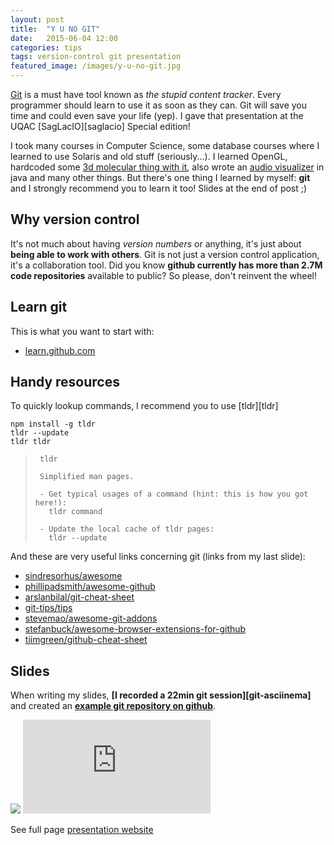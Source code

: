 ```yaml
---
layout: post
title:  "Y U NO GIT"
date:   2015-06-04 12:00
categories: tips
tags: version-control git presentation
featured_image: /images/y-u-no-git.jpg
---
```


[Git][git] is a must have tool known as *the stupid content tracker*. Every programmer should learn to use it as soon as they can. Git will save you time and could even save your life (yep). I gave that presentation at the UQAC [SagLacIO][saglacio] Special edition!

<!-- more -->

I took many courses in Computer Science, some database courses where I learned to use Solaris and old stuff (seriously...). I learned OpenGL, hardcoded some [3d molecular thing with it][opengl-3d-molecules-hardecoded-xyz], also wrote an [audio visualizer][IndustrialSoundsAndStuff] in java and many other things. But there's one thing I learned by myself: **git** and I strongly recommend you to learn it too! Slides at the end of post ;)

## Why version control

It's not much about having _version numbers_ or anything, it's just about **being able to work with others**. Git is not just a version control application, it's a collaboration tool. Did you know **github currently has more than 2.7M code repositories** available to public? So please, don't reinvent the wheel!

## Learn git

This is what you want to start with:
* [learn.github.com][learn.github.com]

## Handy resources

To quickly lookup commands, I recommend you to use [tldr][tldr]

    npm install -g tldr
    tldr --update
    tldr tldr


>      tldr
>
>      Simplified man pages.
>
>      - Get typical usages of a command (hint: this is how you got here!):
>        tldr command
>
>      - Update the local cache of tldr pages:
>        tldr --update

And these are very useful links concerning git (links from my last slide):

* [sindresorhus/awesome](https://github.com/sindresorhus/awesome)
* [phillipadsmith/awesome-github](https://github.com/phillipadsmith/awesome-github)
* [arslanbilal/git-cheat-sheet](https://github.com/arslanbilal/git-cheat-sheet)
* [git-tips/tips](https://github.com/git-tips/tips)
* [stevemao/awesome-git-addons](https://github.com/stevemao/awesome-git-addons)
* [stefanbuck/awesome-browser-extensions-for-github](https://github.com/stefanbuck/awesome-browser-extensions-for-github)
* [tiimgreen/github-cheat-sheet](https://github.com/tiimgreen/github-cheat-sheet)


## Slides

When writing my slides, **[I recorded a 22min git session][git-asciinema]** and created an **[example git repository on github][GabLeRoux/git-commands-example]**.

<div class="responsive-iframe-wrapperr">
    <div class="responsive-iframe">
        <img class="ratio" src="http://placehold.it/16x9"/>
        <iframe src="https://docs.google.com/presentation/d/1ynQabkehsa3bXKSh3ZTS36vfho5_zymROdu_wGxMwQc/embed?start=false&loop=false" frameborder="0" allowfullscreen="true" mozallowfullscreen="true" webkitallowfullscreen="true"></iframe>
    </div>
</div>

See full page [presentation website][presentation]

[git]: http://www.git.com
[opengl-3d-molecules-hardecoded-xyz]: https://github.com/GabLeRoux/opengl-3d-molecules-hardecoded-xyz
[IndustrialSoundsAndStuff]: https://github.com/GabLeRoux/IndustrialSoundsAndStuff
[learn.github.com]: https://learn.github.com/
[GabLeRoux/git-commands-example]: https://github.com/GabLeRoux/git-commands-example
[presentation]: https://docs.google.com/presentation/d/1Gna63HoVNrDhrbnGHd5Dzi_gafMu8cFc-VvpbAHUL90/embed?start=false&loop=false
